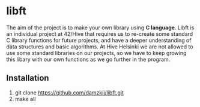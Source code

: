 # libft
The aim of the project is to make your own library using **C language**. Libft is an individual project at 42/Hive that requires us to re-create some 
standard C library functions for future projects, and have a deeper 
understanding of data structures and basic algorithms. At Hive Helsinki we are not allowed to use some standard libraries on our projects, 
so we have to keep growing this libary with our own functions as we go further in the program.  
## Installation  
1. git clone https://github.com/damzkii/libft.git  
2. make all  
